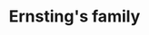 ---
title: "Ernsting's family"
url: /freiburg-im-breisgau/ernstings-family-auwaldstrasse/
shop: Kleidung
---